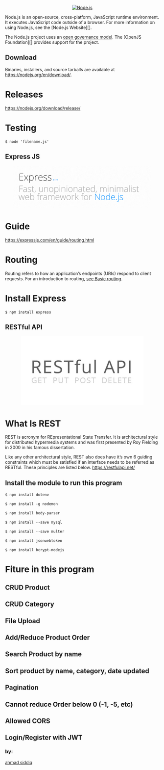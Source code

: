 <p align="center">
  <a href="https://nodejs.org/">
    <img
      alt="Node.js"
      src="https://nodejs.org/static/images/logo-light.svg"
      width="400"
    />
  </a>
</p>

Node.js is an open-source, cross-platform, JavaScript runtime environment. It
executes JavaScript code outside of a browser. For more information on using
Node.js, see the [Node.js Website][].

The Node.js project uses an [open governance model](./GOVERNANCE.md). The
[OpenJS Foundation][] provides support for the project.

## Download
Binaries, installers, and source tarballs are available at https://nodejs.org/en/download/.

# Releases
https://nodejs.org/download/release/

# Testing

```console
$ node 'filename.js'
```

## Express JS

<p align="center">
  <a href="https://expressjs.com/">
    <img
      alt="expressjs.com"
      src="https://github.com/ahmadsiddiq-lang/rest-api/blob/master/upload/express.PNG"
      width="450"
    />
  </a>
</p>

# Guide
https://expressjs.com/en/guide/routing.html

# Routing
Routing refers to how an application’s endpoints (URIs) respond to client requests. For an introduction to routing, [see Basic routing](https://expressjs.com/en/starter/basic-routing.html).


# Install Express

```console
$ npm install express
```

## RESTful API

<p align="center">
  <a href="https://restfulapi.net/">
    <img
      alt="restfulapi.net"
      src="https://github.com/ahmadsiddiq-lang/rest-api/blob/master/upload/restful_api.jpg"
      width="400"
    />
  </a>
</p>

# What Is REST

REST is acronym for REpresentational State Transfer. It is architectural style for distributed hypermedia systems and was first presented by Roy Fielding in 2000 in his famous dissertation.

Like any other architectural style, REST also does have it’s own 6 guiding constraints which must be satisfied if an interface needs to be referred as RESTful. These principles are listed below. https://restfulapi.net/



## Install the module to run this program

```console
$ npm install dotenv
```
```console
$ npm install -g nodemon
```
```console
$ npm install body-parser
```
```console
$ npm install --save mysql
```
```console
$ npm install --save multer
```
```console
$ npm install jsonwebtoken
```
```console
$ npm install bcrypt-nodejs
```

# Fiture in this program

<!-- * [CRUD Product](#crud_product)
* [CRUD Category](#crud_category)
* [File Upload](#file_upload) -->

## CRUD Product
## CRUD Category
## File Upload
## Add/Reduce Product Order
## Search Product by name
## Sort product by name, category, date updated
## Pagination
## Cannot reduce Order below 0 (-1, -5, etc)
## Allowed CORS
## Login/Register with JWT




### by:
[ahmad siddiq](https://www.instagram.com/ahmad.sq/)
